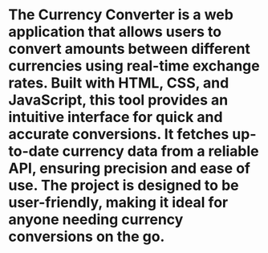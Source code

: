 # The Currency Converter is a web application that allows users to convert amounts between different currencies using real-time exchange rates. Built with HTML, CSS, and JavaScript, this tool provides an intuitive interface for quick and accurate conversions. It fetches up-to-date currency data from a reliable API, ensuring precision and ease of use. The project is designed to be user-friendly, making it ideal for anyone needing currency conversions on the go.
